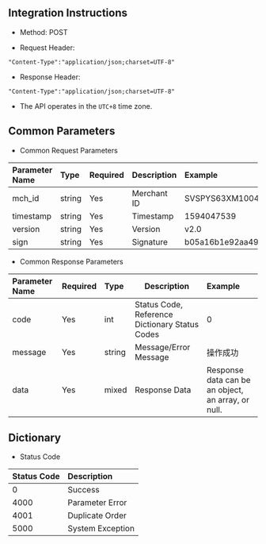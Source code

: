 ## Integration Instructions

* Method: POST

* Request Header: 
```
"Content-Type":"application/json;charset=UTF-8"
```

* Response Header:
```
"Content-Type":"application/json;charset=UTF-8"
```

* The API operates in the  ```UTC+8``` time zone.

## Common Parameters

* Common Request Parameters

| Parameter Name  | Type    | Required  | Description     | Example         |
|:----------|:------|:----|:-------|:-----------|
| mch_id    | string     | Yes   | Merchant ID | SVSPYS63XM10042 |
| timestamp | string     | Yes   | Timestamp | 1594047539 |
| version   | string     | Yes   | Version | v2.0 |
| sign      | string     | Yes   | Signature     |b05a16b1e92aa4948e164b747b5749b4 |

* Common Response Parameters

| Parameter Name  | Required  | Type      | Description            | Example               |
|:--------|-------|:--------|---------------|:-----------------|
| code    | Yes   | int     | Status Code, Reference Dictionary Status Codes   | 0                |
| message | Yes   | string  | Message/Error Message | 操作成功             |
| data    | Yes   | mixed   | Response Data |  Response data can be an object, an array, or null. |

## Dictionary
* Status Code

| Status Code  | Description   |
|:-----|:-----|
| 0    | Success   |
| 4000 | Parameter Error | 
| 4001 | Duplicate Order |
| 5000 | System Exception |